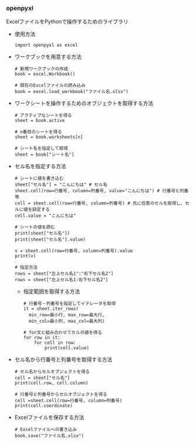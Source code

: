 ### openpyxl
ExcelファイルをPythonで操作するためのライブラリ

- 使用方法
  ```
  import openpyxl as excel
  ```

- ワークブックを用意する方法
  ```
  # 新規ワークブックの作成
  book = excel.Workbook()

  # 既存のExcelファイルの読み込み
  book = excel.load_workbook("ファイル名.xlsx")
  ```

- ワークシートを操作するためのオブジェクトを取得する方法
  ```
  # アクティブなシートを得る
  sheet = book.active

  # n番目のシートを得る
  sheet = book.worksheets[n]

  # シート名を指定して取得
  sheet = book["シート名"]
  ```

- セル名を指定する方法
  ```
  # シートに値を書き込む
  sheet["セル名"] = "こんにちは" # セル名
  sheet.cell(row=行番号, column=列番号, value="こんにちは") # 行番号と列番等
  cell = sheet.cell(row=行番号, column=列番号) # 先に任意のセルを取得し、セルに値を設定する
  cell.value = "こんにちは"

  # シートの値を読む
  print(sheet["セル名"])
  print(sheet["セル名"].value)

  v = sheet.cell(row=行番号, column=列番号).value
  print(v)

  # 指定方法
  rows = sheet["左上セル名1":"右下セル名2"]
  rows = sheet["左上セル名1:右下セル名2"]
  ```

  - 指定範囲を取得する方法
    ```
    # 行番号・列番号を指定してイテレータを取得
    it = sheet.iter_rows(
      min_row=最小行, max_row=最大行,
      min_col=最小列, max_col=最大列)

    # for文と組み合わせてセルの値を得る
    for row in it:
        for cell in row:
            print(cell.value)
    ```

- セル名から行番号と列番号を取得する方法
  ```
  # セル名からセルオブジェクトを得る
  cell = sheet["セル名"]
  print(cell.row, cell.column)

  # 行番号と列番号からセルオブジェクトを得る
  cell =sheet.cell(row=行番号, column=列番号)
  print(cell.coordinate)
  ```

- Excelファイルを保存する方法
  ```
  # Excelファイルへの書き込み
  book.save("ファイル名.xlsx")
  ```
